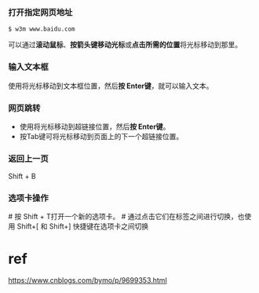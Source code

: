 ### 打开指定网页地址

```
$ w3m www.baidu.com
```

 可以通过**滚动鼠标**、**按箭头键移动光标**或**点击所需的位置**将光标移动到那里。

### 输入文本框

使用将光标移动到文本框位置，然后**按 Enter键**，就可以输入文本。

### 网页跳转

- 使用将光标移动到超链接位置，然后**按 Enter键**。
- 按Tab键可将光标移动到页面上的下一个超链接位置。

### 返回上一页

 Shift + B

### 选项卡操作

\# 按 Shift + T打开一个新的选项卡。
\# 通过点击它们在标签之间进行切换，也使用 Shift+[ 和 Shift+] 快捷键在选项卡之间切换



# ref

https://www.cnblogs.com/bymo/p/9699353.html